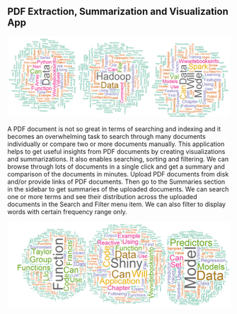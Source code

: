 ## PDF Extraction, Summarization and Visualization App


![alt tag](images/wcloud1.png)


A PDF document is not so great in terms of searching and indexing and it becomes an overwhelming task to search through many documents individually or compare two or more documents manually.
This application helps to get useful insights from PDF documents by creating visualizations and summarizations. It also enables searching, sorting and filtering. We can browse through lots of documents in a single click and get a summary and comparison of the documents in minutes.
Upload PDF documents from disk and/or provide links of PDF documents. Then go to the Summaries section in the sidebar to get summaries of the uploaded documents. We can search one or more terms and see their distribution across the uploaded documents in the Search and Filter menu item. We can also filter to display words with certain frequency range only. 


![alt tag](images/wcloud.png)